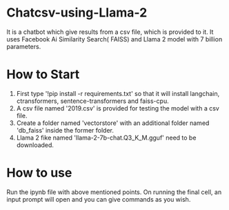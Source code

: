 # Chatcsv-using-Llama-2
It is a chatbot which give results from a csv file, which is provided to it. It uses Facebook Ai Similarity Search( FAISS) and Llama 2 model with 7 billion parameters.
# How to Start
1) First type '!pip install -r requirements.txt' so that it will install langchain, ctransformers, sentence-transformers and faiss-cpu.
2) A csv file named '2019.csv' is provided for testing the model with a csv file.
3) Create a folder named 'vectorstore' with an additional folder named 'db_faiss' inside the former folder.
4) Llama 2 fike named 'llama-2-7b-chat.Q3_K_M.gguf' need to be downloaded.
# How to use
Run the ipynb file with above mentioned points.
On running the final cell, an input prompt will open and you can give commands as you wish.
